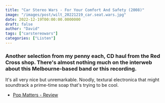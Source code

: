```yaml
---
title: "Car Stereo Wars - For Your Comfort And Safety (2008)"
image: "/images/post/wilt_20221219_car.seat.wars.jpg"
date: 2022-12-19T00:00:00.0000000
draft: false
author: "David"
tags: ["carstereowars"]
categories: ["Listen"]
---
```

### Another selection from my penny each, CD haul from the Red Cross shop. There's almost nothing much on the interweb about this Melbourne-based band or this recording.

 It's all very nice but unremarkable. Noodly, textural electronica that might soundtrack a prime-time soap that's trying to be cool. 

-  [Pop Matters - Review](https://www.popmatters.com/118703-car-stereo-wars-for-your-comfort-and-safety-2496149190.html)